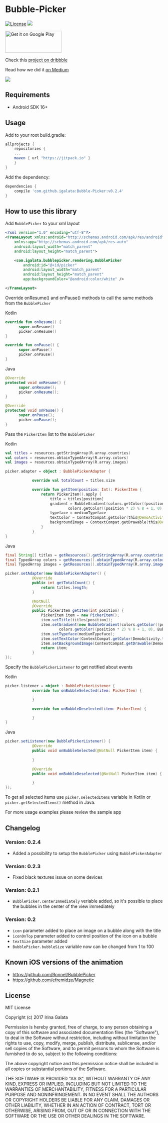 # Bubble-Picker

[![License](http://img.shields.io/badge/license-MIT-green.svg?style=flat)]()
[![](https://jitpack.io/v/igalata/Bubble-Picker.svg)](https://jitpack.io/#igalata/Bubble-Picker)

<a href='https://play.google.com/store/apps/details?id=com.igalata.bubblepickerdemo&pcampaignid=MKT-Other-global-all-co-prtnr-py-PartBadge-Mar2515-1'><img alt='Get it on Google Play' src='https://play.google.com/intl/en_us/badges/images/generic/en_badge_web_generic.png' height="70" width="180"/></a>

Check this [project on dribbble](https://dribbble.com/shots/3349372-Bubble-Picker-Open-Source-Component)

Read how we did it [on Medium](https://medium.com/@igalata13/how-to-create-a-bubble-selection-animation-on-android-627044da4854#.ajonc010b)

<img src="shot.gif"/>

## Requirements
- Android SDK 16+

## Usage

Add to your root build.gradle:
```Groovy
allprojects {
	repositories {
	...
	maven { url "https://jitpack.io" }
	}
}
```

Add the dependency:
```Groovy
dependencies {
	compile 'com.github.igalata:Bubble-Picker:v0.2.4'
}
```

## How to use this library

Add `BubblePicker` to your xml layout

```xml
<?xml version="1.0" encoding="utf-8"?>
<FrameLayout xmlns:android="http://schemas.android.com/apk/res/android"
    xmlns:app="http://schemas.android.com/apk/res-auto"
    android:layout_width="match_parent"
    android:layout_height="match_parent">

    <com.igalata.bubblepicker.rendering.BubblePicker
        android:id="@+id/picker"
        android:layout_width="match_parent"
        android:layout_height="match_parent"
        app:backgroundColor="@android:color/white" />

</FrameLayout>
```

Override onResume() and onPause() methods to call the same methods from the `BubblePicker`

Kotlin
```kotlin
override fun onResume() {
      super.onResume()
      picker.onResume()
}

override fun onPause() {
      super.onPause()
      picker.onPause()
}
```

Java
```java
@Override
protected void onResume() {
      super.onResume();
      picker.onResume();
}

@Override
protected void onPause() {
      super.onPause();
      picker.onPause();
}
```

Pass the `PickerItem` list to the `BubblePicker`

Kotlin
```kotlin
val titles = resources.getStringArray(R.array.countries)
val colors = resources.obtainTypedArray(R.array.colors)
val images = resources.obtainTypedArray(R.array.images)

picker.adapter = object : BubblePickerAdapter {

            override val totalCount = titles.size

            override fun getItem(position: Int): PickerItem {
                return PickerItem().apply {
                    title = titles[position]
                    gradient = BubbleGradient(colors.getColor((position * 2) % 8, 0),
                            colors.getColor((position * 2) % 8 + 1, 0), BubbleGradient.VERTICAL)
                    typeface = mediumTypeface
                    textColor = ContextCompat.getColor(this@DemoActivity, android.R.color.white)
                    backgroundImage = ContextCompat.getDrawable(this@DemoActivity, images.getResourceId(position, 0))
                }
            }
}
```

Java
```java
final String[] titles = getResources().getStringArray(R.array.countries);
final TypedArray colors = getResources().obtainTypedArray(R.array.colors);
final TypedArray images = getResources().obtainTypedArray(R.array.images);

picker.setAdapter(new BubblePickerAdapter() {
            @Override
            public int getTotalCount() {
                return titles.length;
            }

            @NotNull
            @Override
            public PickerItem getItem(int position) {
                PickerItem item = new PickerItem();
                item.setTitle(titles[position]);
                item.setGradient(new BubbleGradient(colors.getColor((position * 2) % 8, 0),
                        colors.getColor((position * 2) % 8 + 1, 0), BubbleGradient.VERTICAL));
                item.setTypeface(mediumTypeface);
                item.setTextColor(ContextCompat.getColor(DemoActivity.this, android.R.color.white));
                item.setBackgroundImage(ContextCompat.getDrawable(DemoActivity.this, images.getResourceId(position, 0)));
                return item;
            }
});
```

Specify the `BubblePickerListener` to get notified about events

Kotlin
```kotlin
picker.listener = object : BubblePickerListener {
            override fun onBubbleSelected(item: PickerItem) {

            }

            override fun onBubbleDeselected(item: PickerItem) {

            }
}
```

Java
```java
picker.setListener(new BubblePickerListener() {
            @Override
            public void onBubbleSelected(@NotNull PickerItem item) {
                
            }

            @Override
            public void onBubbleDeselected(@NotNull PickerItem item) {

            }
});
```

To get all selected items use `picker.selectedItems` variable in Kotlin or `picker.getSelectedItems()` method in Java.

For more usage examples please review the sample app

## Changelog

### Version: 0.2.4

* Added a possibility to setup the `BubblePicker` using `BubblePickerAdapter`

### Version: 0.2.3

* Fixed black textures issue on some devices

### Version: 0.2.1

* `BubblePicker.centerImmediately` veriable added, so it's possible to place the bubbles 
 in the center of the view immediately

### Version: 0.2

* `icon` parameter added to place an image on a bubble along with the title 
* `iconOnTop` parameter added to control position of the icon on a bubble
* `textSize` parameter added
* `BubblePicker.bubbleSize` variable now can be changed from 1 to 100

## Known iOS versions of the animation

* https://github.com/Ronnel/BubblePicker
* https://github.com/efremidze/Magnetic

## License

MIT License

Copyright (c) 2017 Irina Galata

Permission is hereby granted, free of charge, to any person obtaining a copy
of this software and associated documentation files (the "Software"), to deal
in the Software without restriction, including without limitation the rights
to use, copy, modify, merge, publish, distribute, sublicense, and/or sell
copies of the Software, and to permit persons to whom the Software is
furnished to do so, subject to the following conditions:

The above copyright notice and this permission notice shall be included in all
copies or substantial portions of the Software.

THE SOFTWARE IS PROVIDED "AS IS", WITHOUT WARRANTY OF ANY KIND, EXPRESS OR
IMPLIED, INCLUDING BUT NOT LIMITED TO THE WARRANTIES OF MERCHANTABILITY,
FITNESS FOR A PARTICULAR PURPOSE AND NONINFRINGEMENT. IN NO EVENT SHALL THE
AUTHORS OR COPYRIGHT HOLDERS BE LIABLE FOR ANY CLAIM, DAMAGES OR OTHER
LIABILITY, WHETHER IN AN ACTION OF CONTRACT, TORT OR OTHERWISE, ARISING FROM,
OUT OF OR IN CONNECTION WITH THE SOFTWARE OR THE USE OR OTHER DEALINGS IN THE
SOFTWARE.
